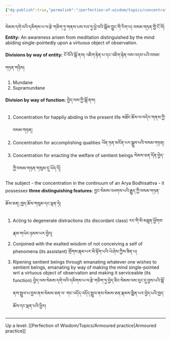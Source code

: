 ```yaml
---
{"dg-publish":true,"permalink":"/perfection-of-wisdom/topics/concentration/"}
---
```


སེམས་དགེ་བའི་དམིགས་པ་ལ་རྩེ་གཅིག་ཏུ་གནས་པས་རབ་ཏུ་ཕྱེ་བའི་སྒོམ་བྱུང་གི་རིག་པ། བསམ་གཏན་གྱི་ངོ་བོ།
**Entity:** An awareness arisen from meditation distinguished by the mind abiding single-pointedly upon a virtuous object of observation.

**Divisions by way of entity:** ངོ་བོའི་སྒོ་ནས། འཇིག་རྟེན་པ་དང་འཇིག་རྟེན་ལས་འདས་པའི་བསམ་གཏན་གཉིས། 
1. Mundane 
2. Supramundane

**Division by way of function:** བྱེད་ལས་ཀྱི་སྒོ་ནས།
1. Concentration for happily abiding in the present life མཐོང་ཆོས་ལ་བདེར་གནས་ཀྱི་བསམ་གཏན།
2. Concentration for accomplishing qualities ཡོན་ཏན་མངོན་པར་སྒྲུབ་པའི་བསམ་གཏན།
3. Concentration for enacting the welfare of sentient beings སེམས་ཅན་དོན་བྱེད་ཀྱི་བསམ་གཏན་གསུམ་དུ་ཡོད་དོ།

The subject - the concentration in the continuum of an Arya Bodhisattva - it possesses **three distinguishing features**: བྱང་སེམས་འཕགས་པའི་རྒྱུད་ཀྱི་བསམ་གཏན་ཆོས་ཅན། ཁྱད་ཆོས་གསུམ་དང་ལྡན་ཏེ། 
1. Acting to degenerate distractions (its discordant class) རང་གི་མི་མཐུན་ཕྱོགས་རྣམ་གཡེང་ཉམས་པར་བྱེད།
2. Conjoined with the exalted wisdom of not conceiving a self of phenomena (its assistant)
   གྲོགས་རྣམ་པར་མི་རྟོག་པའི་ཡེ་ཤེས་ཀྱིས་ཟིན་པ།
3. Ripening sentient beings through emanating whatever one wishes to sentient beings, emanating by way of making the mind single-pointed wrt a virtuous object of observation and making it serviceable (its function) བྱེད་ལས་སེམས་དགེ་བའི་དམིགས་པ་ལ་རྩེ་གཅིག་ཏུ་བྱེད་ཅིང་སེམས་ལས་རུང་དུ་བྱས་པའི་སྒོ་ནས་སྤྲུལ་པ་བྱས་ནས་སེམས་ཅན་ལ་
   གང་འདོད་འདོད་སྤྲུལ་ནས་སེམས་ཅན་རྣམས་སྨིན་པར་བྱེད་པའི་ཁྱད་ཆོས་དང་ལྡན་པའི་ཕྱིར།


---
Up a level: [[Perfection of Wisdom/Topics/Armoured practice\|Armoured practice]]